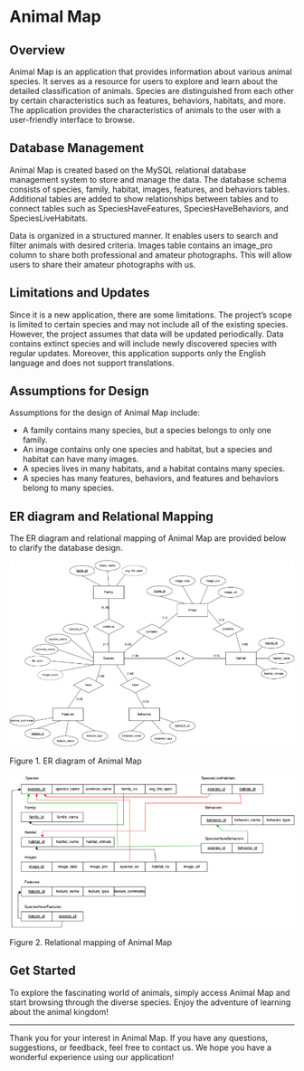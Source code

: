 # Animal Map

## Overview

Animal Map is an application that provides information about various animal species. It serves as a resource for users to explore and learn about the detailed classification of animals. Species are distinguished from each other by certain characteristics such as features, behaviors, habitats, and more. The application provides the characteristics of animals to the user with a user-friendly interface to browse.

## Database Management

Animal Map is created based on the MySQL relational database management system to store and manage the data. The database schema consists of species, family, habitat, images, features, and behaviors tables. Additional tables are added to show relationships between tables and to connect tables such as SpeciesHaveFeatures, SpeciesHaveBehaviors, and SpeciesLiveHabitats.

Data is organized in a structured manner. It enables users to search and filter animals with desired criteria. Images table contains an image_pro column to share both professional and amateur photographs. This will allow users to share their amateur photographs with us.

## Limitations and Updates

Since it is a new application, there are some limitations. The project’s scope is limited to certain species and may not include all of the existing species. However, the project assumes that data will be updated periodically. Data contains extinct species and will include newly discovered species with regular updates. Moreover, this application supports only the English language and does not support translations.

## Assumptions for Design

Assumptions for the design of Animal Map include:

- A family contains many species, but a species belongs to only one family.
- An image contains only one species and habitat, but a species and habitat can have many images.
- A species lives in many habitats, and a habitat contains many species.
- A species has many features, behaviors, and features and behaviors belong to many species.

## ER diagram and Relational Mapping

The ER diagram and relational mapping of Animal Map are provided below to clarify the database design.

![Figure 1. ER diagram of Animal Map](https://github.com/iremdogrusoz/Animal-Map--DBMS/blob/main/ER.png)

Figure 1. ER diagram of Animal Map

![Figure 2. Relational mapping of Animal Map](https://github.com/iremdogrusoz/Animal-Map--DBMS/blob/main/RT.png)

Figure 2. Relational mapping of Animal Map
## Get Started

To explore the fascinating world of animals, simply access Animal Map and start browsing through the diverse species. Enjoy the adventure of learning about the animal kingdom!

---

Thank you for your interest in Animal Map. If you have any questions, suggestions, or feedback, feel free to contact us. We hope you have a wonderful experience using our application!

